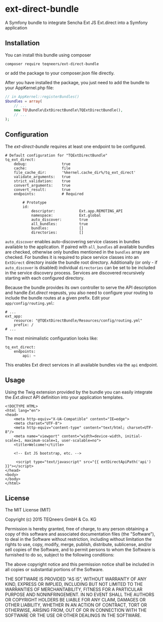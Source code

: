 # ext-direct-bundle
A Symfony bundle to integrate Sencha Ext JS Ext.direct into a Symfony application

## Installation

You can install this bundle using composer

    composer require teqneers/ext-direct-bundle

or add the package to your composer.json file directly.

After you have installed the package, you just need to add the bundle to your AppKernel.php file:

```php
// in AppKernel::registerBundles()
$bundles = array(
    // ...
    new TQ\Bundle\ExtDirectBundle\TQExtDirectBundle(),
    // ...
);
```

## Configuration

The *ext-direct-bundle* requires at least one endpoint to be configured.

    # Default configuration for "TQExtDirectBundle"
    tq_ext_direct:
        debug:                true
        cache:                file
        file_cache_dir:       '%kernel.cache_dir%/tq_ext_direct'
        validate_arguments:   true
        strict_validation:    true
        convert_arguments:    true
        convert_result:       true
        endpoints:            # Required

            # Prototype
            id:
                descriptor:           Ext.app.REMOTING_API
                namespace:            Ext.global
                auto_discover:        true
                all_bundles:          true
                bundles:              []
                directories:          []

`auto_discover` enables auto-discovering service classes in bundles available to the application. If paired with
`all_bundles` all available bundles are checked, otherwise only bundles mentioned in the `bundles` array are
checked. For bundles it is required to place service classes into an `ExtDirect` directory inside the bundle root
directory. Additionally (or only - if `auto_discover` is disabled) individual `directories` can be set to be included
in the service discovery process. Services are discovered recursively starting with each configured directory.

Because the bundle provides its own controller to serve the API description and handle *Ext.direct* reqeusts, you also
need to configure your routing to include the bundle routes at a given prefix. Edit your `app/config/routing.yml`:

    # ...
    ext_app:
        resource: "@TQExtDirectBundle/Resources/config/routing.yml"
        prefix: /
    # ...

The most minimalistic configuration looks like:

    tq_ext_direct:
        endpoints:
            api: ~

This enables Ext direct services in all available bundles via the `api` endpoint.

## Usage

Using the Twig extension provided by the bundle you can easily integrate the *Ext.direct* API definition into your
application templates.

```twig
<!DOCTYPE HTML>
<html lang="en">
<head>
    <meta http-equiv="X-UA-Compatible" content="IE=edge">
    <meta charset="UTF-8">
    <meta http-equiv="content-type" content="text/html; charset=UTF-8"/>
    <meta name="viewport" content="width=device-width, initial-scale=1, maximum-scale=1, user-scalable=no">
    <title>Welcome!</title>

    <!-- Ext JS bootstrap, etc. -->

     <script type="text/javascript" src="{{ extDirectApiPath('api') }}"></script>
</head>
<body>
</body>
</html>
```

## License

The MIT License (MIT)

Copyright (c) 2015 TEQneers GmbH & Co. KG

Permission is hereby granted, free of charge, to any person obtaining a copy
of this software and associated documentation files (the "Software"), to deal
in the Software without restriction, including without limitation the rights
to use, copy, modify, merge, publish, distribute, sublicense, and/or sell
copies of the Software, and to permit persons to whom the Software is
furnished to do so, subject to the following conditions:

The above copyright notice and this permission notice shall be included in all
copies or substantial portions of the Software.

THE SOFTWARE IS PROVIDED "AS IS", WITHOUT WARRANTY OF ANY KIND, EXPRESS OR
IMPLIED, INCLUDING BUT NOT LIMITED TO THE WARRANTIES OF MERCHANTABILITY,
FITNESS FOR A PARTICULAR PURPOSE AND NONINFRINGEMENT. IN NO EVENT SHALL THE
AUTHORS OR COPYRIGHT HOLDERS BE LIABLE FOR ANY CLAIM, DAMAGES OR OTHER
LIABILITY, WHETHER IN AN ACTION OF CONTRACT, TORT OR OTHERWISE, ARISING FROM,
OUT OF OR IN CONNECTION WITH THE SOFTWARE OR THE USE OR OTHER DEALINGS IN THE
SOFTWARE.
